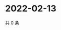 # 2022-02-13

共 0 条

<!-- BEGIN WEIBO -->
<!-- 最后更新时间 Sun Feb 13 2022 05:07:02 GMT+0800 (China Standard Time) -->

<!-- END WEIBO -->
